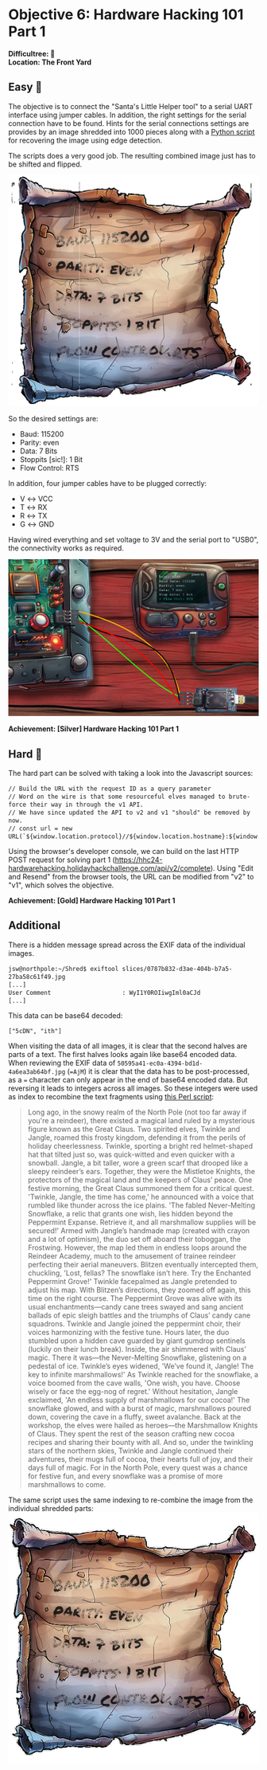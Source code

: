 # Objective 6: Hardware Hacking 101 Part 1

**Difficultree: 🎄**  
**Location: The Front Yard**

## Easy 🥈
The objective is to connect the "Santa's Little Helper tool" to a serial UART interface using jumper cables. In addition, the right settings for the serial connection have to be found.
Hints for the serial connections settings are provides by an image shredded into 1000 pieces along with a [Python script](https://gist.github.com/arnydo/5dc85343eca9b8eb98a0f157b9d4d719) for recovering the image using edge detection.

The scripts does a very good job. The resulting combined image just has to be shifted and flipped.

![assembled image](assembled_image_corrected.png)

So the desired settings are:
- Baud: 115200
- Parity: even
- Data: 7 Bits
- Stoppits [sic!]: 1 Bit
- Flow Control: RTS

In addition, four jumper cables have to be plugged correctly:
- V ↔ VCC
- T ↔ RX
- R ↔ TX
- G ↔ GND

Having wired everything and set voltage to 3V and the serial port to "USB0", the connectivity works as required.

![Part 1](part1.png)

**Achievement: [Silver] Hardware Hacking 101 Part 1**

## Hard 🥇
The hard part can be solved with taking a look into the Javascript sources:
```
// Build the URL with the request ID as a query parameter
// Word on the wire is that some resourceful elves managed to brute-force their way in through the v1 API.
// We have since updated the API to v2 and v1 "should" be removed by now.
// const url = new URL(`${window.location.protocol}//${window.location.hostname}:${window.location.port}/api/v1/complete`);
```
Using the browser's developer console, we can build on the last HTTP POST request for solving part 1 (https://hhc24-hardwarehacking.holidayhackchallenge.com/api/v2/complete).
Using "Edit and Resend" from the browser tools, the URL can be modified from "v2" to "v1", which solves the objective.

**Achievement: [Gold] Hardware Hacking 101 Part 1**

## Additional
There is a hidden message spread across the EXIF data of the individual images.
```
jsw@northpole:~/Shred$ exiftool slices/0787b832-d3ae-404b-b7a5-27ba58c61f49.jpg
[...]
User Comment                    : WyI1Y0ROIiwgIml0aCJd
[...]
```
This data can be base64 decoded:
```
["5cDN", "ith"]
```
When visiting the data of all images, it is clear that the second halves are parts of a text. The first halves looks again like base64 encoded data.   
When reviewing the EXIF data of `50595a41-ec0a-4394-bd1d-4a6ea3ab64bf.jpg` (`=AjM`) it is clear that the data has to be post-processed, as a `=` character can only appear in the end of base64 encoded data.
But reversing it leads to integers across all images. So these integers were used as index to recombine the text fragments using [this Perl script](uncover.pl):


> Long ago, in the snowy realm of the North Pole (not too far away if
> you're a reindeer), there existed a magical land ruled by a mysterious
> figure known as the Great Claus. Two spirited elves, Twinkle and
> Jangle, roamed this frosty kingdom, defending it from the perils of
> holiday cheerlessness. Twinkle, sporting a bright red helmet-shaped
> hat that tilted just so, was quick-witted and even quicker with a
> snowball. Jangle, a bit taller, wore a green scarf that drooped like a
> sleepy reindeer’s ears. Together, they were the Mistletoe Knights, the
> protectors of the magical land and the keepers of Claus’ peace. One
> festive morning, the Great Claus summoned them for a critical quest.
> 'Twinkle, Jangle, the time has come,' he announced with a voice that
> rumbled like thunder across the ice plains. 'The fabled Never-Melting
> Snowflake, a relic that grants one wish, lies hidden beyond the
> Peppermint Expanse. Retrieve it, and all marshmallow supplies will be
> secured!' Armed with Jangle’s handmade map (created with crayon and a
> lot of optimism), the duo set off aboard their toboggan, the
> Frostwing. However, the map led them in endless loops around the
> Reindeer Academy, much to the amusement of trainee reindeer perfecting
> their aerial maneuvers. Blitzen eventually intercepted them,
> chuckling, 'Lost, fellas? The snowflake isn’t here. Try the Enchanted
> Peppermint Grove!' Twinkle facepalmed as Jangle pretended to adjust
> his map. With Blitzen’s directions, they zoomed off again, this time
> on the right course. The Peppermint Grove was alive with its usual
> enchantments—candy cane trees swayed and sang ancient ballads of epic
> sleigh battles and the triumphs of Claus’ candy cane squadrons.
> Twinkle and Jangle joined the peppermint choir, their voices
> harmonizing with the festive tune. Hours later, the duo stumbled upon
> a hidden cave guarded by giant gumdrop sentinels (luckily on their
> lunch break). Inside, the air shimmered with Claus’ magic. There it
> was—the Never-Melting Snowflake, glistening on a pedestal of ice.
> Twinkle’s eyes widened, 'We’ve found it, Jangle! The key to infinite
> marshmallows!' As Twinkle reached for the snowflake, a voice boomed
> from the cave walls, 'One wish, you have. Choose wisely or face the
> egg-nog of regret.' Without hesitation, Jangle exclaimed, 'An endless
> supply of marshmallows for our cocoa!' The snowflake glowed, and with
> a burst of magic, marshmallows poured down, covering the cave in a
> fluffy, sweet avalanche. Back at the workshop, the elves were hailed
> as heroes—the Marshmallow Knights of Claus. They spent the rest of the
> season crafting new cocoa recipes and sharing their bounty with all.
> And so, under the twinkling stars of the northern skies, Twinkle and
> Jangle continued their adventures, their mugs full of cocoa, their
> hearts full of joy, and their days full of magic. For in the North
> Pole, every quest was a chance for festive fun, and every snowflake
> was a promise of more marshmallows to come.

The same script uses the same indexing to re-combine the image from the individual shredded parts:   
![Recovered image](out.jpg)
<!--stackedit_data:
eyJoaXN0b3J5IjpbLTM5NTI4NjMyMF19
-->
